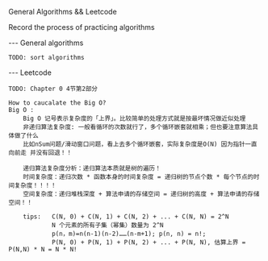 General Algorithms && Leetcode

Record the process of practicing algorithms

--- General algorithms

    TODO: sort algorithms


--- Leetcode
    
    TODO: Chapter 0 4节第2部分

    How to caucalate the Big O?
    Big O : 
        Big O 记号表示复杂度的「上界」。比较简单的处理方式就是按最坏情况做近似处理
        非递归算法复杂度: 一般看循环的次数就行了，多个循环嵌套就相乘；但也要注意算法具体做了什么
        比如nSum问题/滑动窗口问题，看上去多个循环嵌套，实际复杂度是O(N) 因为指针一直向前走 并没有回退！！

        递归算法复杂度分析：递归算法本质就是树的遍历！
        时间复杂度：递归次数 * 函数本身的时间复杂度 = 递归树的节点个数 * 每个节点的时间复杂度！！！！
        空间复杂度：递归堆栈深度 + 算法申请的存储空间 = 递归树的高度 + 算法申请的存储空间！！

        tips:   C(N, 0) + C(N, 1) + C(N, 2) + ... + C(N, N) = 2^N
                N 个元素的所有子集（幂集）数量为 2^N
                p(n，m)=n(n-1)(n-2)……(n-m+1); p(n, n) = n!;
                P(N, 0) + P(N, 1) + P(N, 2) + ... + P(N, N), 估算上界 = P(N,N) * N = N * N!
                
        
        
